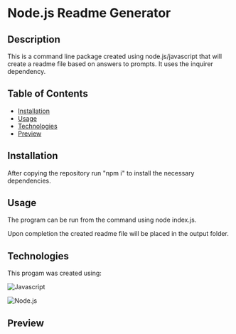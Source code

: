# Node.js Readme Generator

## Description
This is a command line package created using node.js/javascript that will create a readme file based on answers to prompts. It uses the inquirer dependency.

## Table of Contents
* [Installation](#Installation)
* [Usage](#Usage)
* [Technologies](#Technologies)
* [Preview](#Preview)

## Installation
After copying the repository run "npm i" to install the necessary dependencies.

## Usage
The program can be run from the command using node index.js.

Upon completion the created readme file will be placed in the output folder.

## Technologies
This progam was created using:

![Javascript](https://img.shields.io/badge/-JavaScript-green?style=for-the-badge&logo=javascript&logoColor=black)

![Node.js](https://img.shields.io/badge/-Node.js-green?style=for-the-badge&logo=node.js&logoColor=black)

## Preview